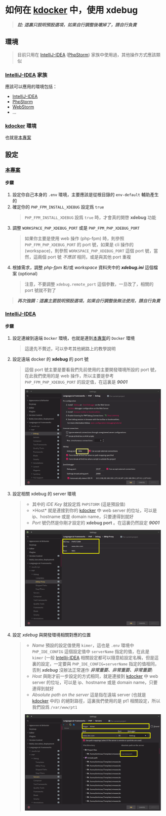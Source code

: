 # 如何在 [kdocker] 中，使用 xdebug

> ***註: 這裏只說明預設選項，如果自行調整後壞掉了，請自行負責***

## 環境

> 目前只用在 [IntelliJ-IDEA] ([PhpStorm]) 家族中使用過，其他操作方式應該類似

### [IntelliJ-IDEA] 家族

應該可以應用的環境包括：

- [IntelliJ-IDEA]
- [PhpStorm]
- [WebStorm]
- ...

### [kdocker] 環境

也就是[本專案][kdocker]

## 設定

### [本專案][kdocker]

#### 步驟

1. 設定你自己本身的 `.env` 環境，主要應該是從根目錄的 `env-default` 輔助產生的
1. 確定你的 `PHP_FPM_INSTALL_XDEBUG` 設定爲 `true`
    > `PHP_FPM_INSTALL_XDEBUG` 設爲 `true` 時，才會真的開啓 **xdebug** 功能
1. 調整 `WORKSPACE_PHP_XDEBUG_PORT` 或是 `PHP_FPM_PHP_XDEBUG_PORT`
    > 如果你主要是使用 web 操作 (php-fpm) 時，則參照 `PHP_FPM_PHP_XDEBUG_PORT` 的 port 號，如果是 cli 操作的 (workspace)，則參照 `WORKSPACE_PHP_XDEBUG_PORT` 這個 port 號，當然，這兩個 port 號 *不應該* 相同，或是與其他 port 重複
1. 根據需求，調整 *php-fpm* 和/或 *workspace* 資料夾中的 ***xdebug.ini*** 這個檔案 (optional)
    > 注意，不要調整 `xdebug.remote_port` 這個參數，一旦改了，相關的 port 號就不對了

> ***再次強調：這裏主要說明預設選項，如果自行調整後無法使用，請自行負責***

### [IntelliJ-IDEA]

#### 步驟

1. 設定連線到遠端 `Docker` 環境，也就是連到[本專案][kdocker]的 `Docker` 環境
    > 這邊先不贅述，可以參考其他網路上的教學說明
1. 設定遠端 docker 的 **xdebug** 的 port 號
    > 這個 port 號主要是要看我們先前使用的主要開發環境所設的 port 號，在此我們使用的是 web 操作，所以主要是參考 `PHP_FPM_PHP_XDEBUG_PORT` 的設定值，在這裏是 ***9001***
    >
    > ![設定 xdebug port](../images/xdebug-1.png)
1. 設定相關 xdebug 的 server 環境
    > - 其中的 *IDE Key* 就設定爲 `PHPSTORM` (這是預設值)
    > - ×Host* 就是連接到你的 [kdocker] 中 web server 的位址，可以是 ip、hostname 或是 domain name，只要連得到就好
    > - *Port* 號仍然是你剛才設定的 **xdebug port** 。在這裏仍然設定 ***9001***
    >
    > ![設定 xdebug 連線方式](../images/xdebug-2.png)
1. 設定 *xdebug* 與開發環境相關對應的位置
    > - *Name* 預設的設定值使用 `kimer`，這也是 `.env` 環境中 `PHP_IDE_CONFIG` 這個設定值中 `serverName` 指定的值，在此是 `kimer` (一般 [Intellij-IDEA] 相關設定都可以隨意給設定名稱，但是這裏的設定，一定要與 `PHP_IDE_CONFIG=serverName` 指定的值相同，否則 ***xdebug*** 沒辦法正常運作 ***非常重要、非常重要、非常重要***)
    > - *Host* 與剛才前一步設定的方式相同，就是連接到 [kdocker] 中 web server 的位址，可以是 ip、hostname 或是 domain name，只要連得到就好
    > - *Absolute path on the server* 這是指在遠端 server (也就是 [kdocker] 中的) 的絕對路徑，這裏我們使用的是 pt1 相關設定，所以我們設爲 `/var/www/pt1`
    >
    > ![設定 server 相關 mapping](../images/xdebug-3.png)

[intellij-idea]: https://www.jetbrains.com/idea/ "Intellij-IDEA"
[PhpStorm]: https://www.jetbrains.com/phpstorm/ "PhpStorm"
[WebStorm]: https://www.jetbrains.com/webstorm/ "WebStorm"
[kdocker]: https://github.com/poyhsiao/kdocker "kdocker"

